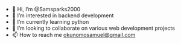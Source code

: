 - 👋 Hi, I’m @Samsparks2000
- 👀 I’m interested in backend development
- 🌱 I’m currently learning python
- 💞️ I’m looking to collaborate on various web development projects
- 📫 How to reach me okunomosamuel@gmail.com

<!---
Samsparks2000/Samsparks2000 is a ✨ special ✨ repository because its `README.md` (this file) appears on your GitHub profile.
You can click the Preview link to take a look at your changes.
--->
